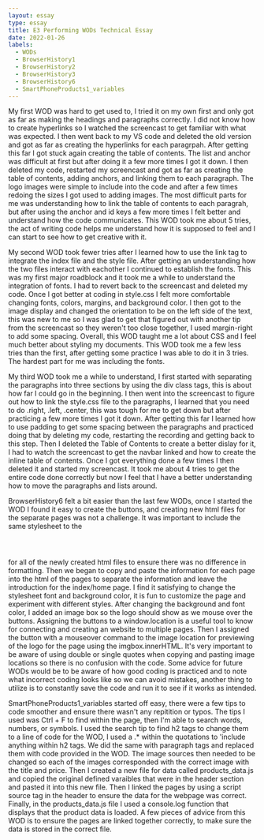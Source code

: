 ```yaml
---
layout: essay
type: essay
title: E3 Performing WODs Technical Essay
date: 2022-01-26
labels:
  - WODs
  - BrowserHistory1
  - BrowserHistory2
  - BrowserHistory3
  - BrowserHistory6
  - SmartPhoneProducts1_variables
---
```


My first WOD was hard to get used to, I tried it on my own first and only got as far as making the headings and paragraphs correctly. I did not know how to create hyperlinks so I watched the screencast to get familiar with what was expected. I then went back to my VS code and deleted the old version and got as far as creating the hyperlinks for each paragrpah. After getting this far I got stuck again creating the table of contents. The list and anchor was difficult at first but after doing it a few more times I got it down. I then deleted my code, restarted my screencast and got as far as creating the table of contents, adding anchors, and linking them to each paragraph. The logo images were simple to include into the code and after a few times redoing the sizes I got used to adding images. The most difficult parts for me was understanding how to link the table of contents to each paragrah, but after using the anchor and id keys a few more times I felt better and understand how the code communicates. This WOD took me about 5 tries, the act of writing code helps me understand how it is supposed to feel and I can start to see how to get creative with it.

My second WOD took fewer tries after I learned how to use the link tag to integrate the index file and the style file. After getting an understanding how the two files interact with eachother I continued to establish the fonts. This was my first major roadblock and it took me a while to understand the integration of fonts. I had to revert back to the screencast and deleted my code. Once I got better at coding in style.css I felt more comfortable changing fonts, colors, margins, and background color. I then got to the image display and changed the orientation to be on the left side of the text, this was new to me so I was glad to get that figured out with another tip from the screencast so they weren't too close together, I used margin-right to add some spacing. Overall, this WOD taught me a lot about CSS and I feel much better about styling my documents. This WOD took me a few less tries than the first, after getting some practice I was able to do it in 3 tries. The hardest part for me was including the fonts.

My third WOD took me a while to understand, I first started with separating the paragraphs into three sections by using the div class tags, this is about how far I could go in the beginning. I then went into the screencast to figure out how to link the style.css file to the paragraphs, I learned that you need to do .right, .left, .center, this was tough for me to get down but after practicing a few more times I got it down. After getting this far I learned how to use padding to get some spacing between the paragraphs and practiced doing that by deleting my code, restarting the recording and getting back to this step. Then I deleted the Table of Contents to create a better dislay for it, I had to watch the screencast to get the navbar linked and how to create the inline table of contents. Once I got everything done a few times I then deleted it and started my screencast. It took me about 4 tries to get the entire code done correctly but now I feel that I have a better understanding how to move the paragraphs and lists around.

BrowserHistory6 felt a bit easier than the last few WODs, once I started the WOD I found it easy to create the buttons, and creating new html files for the separate pages was not a challenge. It was important to include the same stylesheet to the <header></header> for all of the newly created html files to ensure there was no difference in formatting. Then we began to copy and paste the information for each page into the html of the pages to separate the information and leave the introduction for the index/home page. I find it satisfying to change the stylesheet font and background color, it is fun to customize the page and experiment with different styles. After changing the background and font color, I added an image box so the logo should show as we mouse over the buttons. Assigning the buttons to a window.location is a useful tool to know for connecting and creating an website to multiple pages. Then I assigned the button with a mouseover command to the image location for previewing of the logo for the page using the imgbox.innerHTML. It's very important to be aware of using double or single quotes when copying and pasting image locations so there is no confusion with the code. Some advice for future WODs would be to be aware of how good coding is practiced and to note what incorrect coding looks like so we can avoid mistakes, another thing to utilize is to constantly save the code and run it to see if it works as intended.

SmartPhoneProducts1_variables started off easy, there were a few tips to code smoother and ensure there wasn't any repitition or typos. The tips I used was Ctrl + F to find within the page, then I'm able to search words, numbers, or symbols. I used the search tip to find h2 tags to change them to a line of code for the WOD, I used a .* within the quotations to 'include anything within h2 tags. We did the same with paragraph tags and replaced them with code provided in the WOD. The image sources then needed to be changed so each of the images corresponded with the correct image with the title and price. Then I created a new file for data called products_data.js and copied the original defined varaibles that were in the header section and pasted it into this new file. Then I linked the pages by using a script source tag in the header to ensure the data for the webpage was correct. Finally, in the products_data.js file I used a console.log function that displays that the product data is loaded. A few pieces of advice from this WOD is to ensure the pages are linked together correctly, to make sure the data is stored in the correct file.